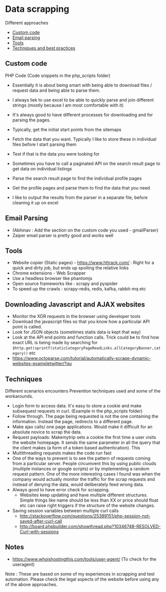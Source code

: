# Data scrapping 

Different approaches 
* [Custom code](#custom-code) 
* [Email parsing](#email-parsing)
* [Tools](#tools)
* [Techniques and best practices](#techniques)

## Custom code 

PHP Code (Code snippets in the php_scripts folder)
* Essentially it is about being smart with being able to download files / request data and being able to parse them. 
* I always liek to use excel to be able to quickly parse and join different strings (mostly because I am most comfortable with it)
* It's always good to have different processes for downloading and for parsing the pages. 

* Typically, get the initial start points from the sitemaps 
* Fetch the data that you want. Typically I like to store these in individual files before I start parsing them
* Test if that is the data you were looking for
* Sometimes you have to call a paginated API on the search result page to get data on individual listings 
* Parse the search result page to find the individual profile pages 
* Get the profile pages and parse them to find the data that you need 
* I like to output the results from the parser in a separate file, before cleaning it up on excel

## Email Parsing 

* (Abhinav : Add the section on the custom code you used - gmailParser)
* Zaiper email parser is pretty good and works well

## Tools 

* Website copier (Static pages) - https://www.httrack.com/ : Right for a quick and dirty job, but ends up spoiling the relative links
* Chrome extensions - Web Scrapper
* Use a headless browser like phantomjs 
* Open source frameworks like : scrapy and pyspider 
* To speed up the crawls : scrapy-redis, redis, kafka, rabbit-mq etc 

## Downloading Javascript and AJAX websites

* Monitor the XDR requests in the browser using developer tools
* Download the javascript files so that you know how a particular API point is called. 
* Look for JSON objects (sometimes statis data is kept that way)
* Look at the API end points and function calls. Trick could be to find how exact URL is being made by searching for ``$http.get(sprintf(staticCategoryPageReadLinks.allCategoryBanner,category))`` etc
* https://www.octoparse.com/tutorial/automatically-scrape-dynamic-websites-exampletwitter/?qu

## Techniques 

Different scenarios encounters
Prevention techniques used and some of the workarounds.  

* Login form to access data. It's easy to store a cookie and make subsequest requests in curl. (Example in the php_scripts folder)
* Follow through. The page being requested is not the one containing the information. Instead the page, redirects to a different page. 
* Make ajax calls/ one page applications. Would make it difficult for an absolute novice to scrap the data. 
* Request payloads: Makemytrip sets a cookie the first time a user visits the website homepage. It sends the same parameter in all the query that the client makes (a form of a token based authentication). This 
* Multithreading requests makes the code run fast 
* One of the ways to prevent is to see the pattern of requests coming from a particular server. People circumvent this by using public clouds (multiple instances or google scripts) or by implementing a random request pattern. One of the more interesting cases I found was when the company would actually monitor the traffic for the scrap requests and instead of denying the data, would deliberately feed wrong data. 
* Always good to have error check for scrapping.
	* Websites keep updating and have multiple different structures. Simple things like name should be less than XX or price should float etc can raise right triggers if the structure of the website changes. 
* Saving session variables between multiple curl calls
	* http://stackoverflow.com/questions/25389151/php-session-not-saved-after-curl-call
	* http://board.phpbuilder.com/showthread.php?10346748-RESOLVED-Curl-with-sessions


## Notes 

* https://www.whoishostingthis.com/tools/user-agent/ (To check for the useragent)

Note : These are based on some of my experiences in scrapping and test automation. Please check the legal aspects of the website before using any of the above approaches. 